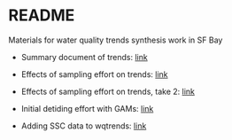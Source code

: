 # README

Materials for water quality trends synthesis work in SF Bay

* Summary document of trends: [link](https://tbep-tech.github.io/wqtrends-synthesis/gam-results)

* Effects of sampling effort on trends: [link](https://tbep-tech.github.io/wqtrends-synthesis/sampling-effects)

* Effects of sampling effort on trends, take 2: [link](https://tbep-tech.github.io/wqtrends-synthesis/sampling-effects2)

* Initial detiding effort with GAMs: [link](https://tbep-tech.github.io/wqtrends-synthesis/gam-detiding)

* Adding SSC data to wqtrends: [link](https://tbep-tech.github.io/wqtrends-synthesis/ssc)


